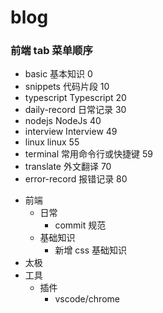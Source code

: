 # blog

### 前端 tab 菜单顺序

- basic 基本知识 0
- snippets 代码片段 10
- typescript Typescript 20
- daily-record 日常记录 30
- nodejs NodeJs 40
- interview Interview 49
- linux linux 55
- terminal 常用命令行或快捷键 59
- translate 外文翻译 70
- error-record 报错记录 80

<!-- todo -->

- 前端
  - 日常
    - commit 规范
  - 基础知识
    - 新增 css 基础知识
- 太极
- 工具
  - 插件
    - vscode/chrome
